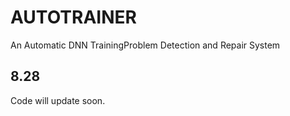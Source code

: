 # AUTOTRAINER
An Automatic DNN TrainingProblem Detection and Repair System


## 8.28
Code will update soon.

